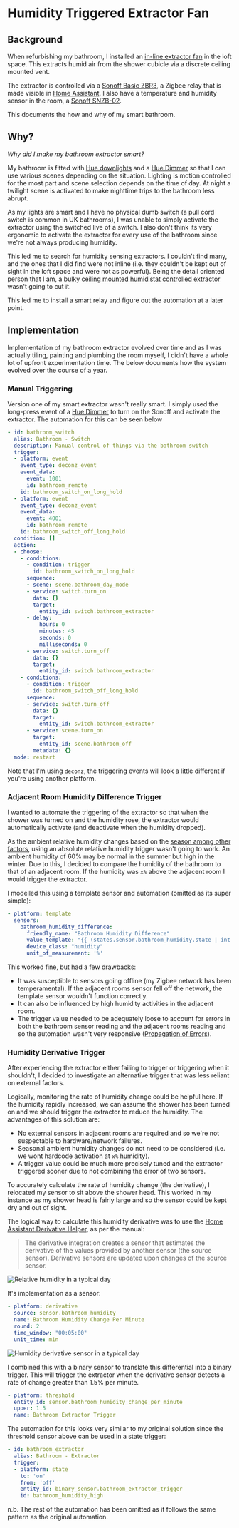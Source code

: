# Humidity Triggered Extractor Fan

## Background

When refurbishing my bathroom, I installed an [in-line extractor fan](https://www.screwfix.com/p/manrose-mf100t-100mm-axial-inline-extractor-fan-with-timer-240v/719gy) in the loft space. This extracts humid air from the shower cubicle via a discrete ceiling mounted vent.

The extractor is controlled via a [Sonoff Basic ZBR3](https://sonoff.tech/product/diy-smart-switch/basiczbr3/), a Zigbee relay that is made visible in [Home Assistant](https://www.home-assistant.io/). I also have a temperature and humidity sensor in the room, a [Sonoff SNZB-02](https://sonoff.tech/product/smart-home-security/snzb-02/).

This documents the how and why of my smart bathroom.

## Why?

*Why did I make my bathroom extractor smart?*

My bathroom is fitted with [Hue downlights](https://www.philips-hue.com/en-gb/p/hue-white-and-colour-ambiance-3-pack-gu10/8719514342767) and a [Hue Dimmer](https://www.philips-hue.com/en-gb/p/hue-dimmer-switch--latest-model-/8719514274617) so that I can use various scenes depending on the situation. Lighting is motion controlled for the most part and scene selection depends on the time of day. At night a twilight scene is activated to make nighttime trips to the bathroom less abrupt.

As my lights are smart and I have no physical dumb switch (a pull cord switch is common in UK bathrooms), I was unable to simply activate the extractor using the switched live of a switch. I also don't think its very ergonomic to activate the extractor for every use of the bathroom since we're not always producing humidity.

This led me to search for humidity sensing extractors. I couldn't find many, and the ones that I did find were not inline (i.e. they couldn't be kept out of sight in the loft space and were not as powerful). Being the detail oriented person that I am, a bulky [ceiling mounted humidistat controlled extractor](https://www.screwfix.com/p/xpelair-dx100hts-100mm-axial-bathroom-extractor-fan-with-humidistat-timer-white-220-240v/8578h) wasn't going to cut it.

This led me to install a smart relay and figure out the automation at a later point.

## Implementation

Implementation of my bathroom extractor evolved over time and as I was actually tiling, painting and plumbing the room myself, I didn't have a whole lot of upfront experimentation time. The below documents how the system evolved over the course of a year.

### Manual Triggering

Version one of my smart extractor wasn't really smart. I simply used the long-press event of a [Hue Dimmer](https://www.philips-hue.com/en-gb/p/hue-dimmer-switch--latest-model-/8719514274617) to turn on the Sonoff and activate the extractor. The automation for this can be seen below

```yaml
- id: bathroom_switch
  alias: Bathroom - Switch
  description: Manual control of things via the bathroom switch
  trigger:
  - platform: event
    event_type: deconz_event
    event_data:
      event: 1001
      id: bathroom_remote
    id: bathroom_switch_on_long_hold
  - platform: event
    event_type: deconz_event
    event_data:
      event: 4001
      id: bathroom_remote
    id: bathroom_switch_off_long_hold
  condition: []
  action:
  - choose:
    - conditions:
      - condition: trigger
        id: bathroom_switch_on_long_hold
      sequence:
      - scene: scene.bathroom_day_mode
      - service: switch.turn_on
        data: {}
        target:
          entity_id: switch.bathroom_extractor
      - delay:
          hours: 0
          minutes: 45
          seconds: 0
          milliseconds: 0
      - service: switch.turn_off
        data: {}
        target:
          entity_id: switch.bathroom_extractor
    - conditions:
      - condition: trigger
        id: bathroom_switch_off_long_hold
      sequence:
      - service: switch.turn_off
        data: {}
        target:
          entity_id: switch.bathroom_extractor
      - service: scene.turn_on
        target:
          entity_id: scene.bathroom_off
        metadata: {}
  mode: restart
```
Note that I'm using `deconz`, the triggering events will look a little different if you're using another platform.

### Adjacent Room Humidity Difference Trigger

I wanted to automate the triggering of the extractor so that when the shower was turned on and the humidity rose, the extractor would automatically activate (and deactivate when the humidity dropped).

As the ambient relative humidity changes based on the [season among other factors](https://www.metoffice.gov.uk/weather/learn-about/weather/types-of-weather/humidity), using an absolute relative humidity trigger wasn't going to work. An ambient humidity of 60% may be normal in the summer but high in the winter. Due to this, I decided to compare the humidity of the bathroom to that of an adjacent room. If the humidity was `x%` above the adjacent room I would trigger the extractor.

I modelled this using a template sensor and automation (omitted as its super simple):

```yaml
- platform: template
  sensors:
    bathroom_humidity_difference:
      friendly_name: "Bathroom Humidity Difference"
      value_template: "{{ (states.sensor.bathroom_humidity.state | int ) - (states.sensor.joshuas_bedroom_humidity.state | int)}}"
      device_class: "humidity"
      unit_of_measurement: '%'
```

This worked fine, but had a few drawbacks:

- It was susceptible to sensors going offline (my Zigbee network has been temperamental). If the adjacent rooms sensor fell off the network, the template sensor wouldn't function correctly. 
- It can also be influenced by high humidity activities in the adjacent room.
- The trigger value needed to be adequately loose to account for errors in both the bathroom sensor reading and the adjacent rooms reading and so the automation wasn't very responsive ([Propagation of Errors](https://www.geol.lsu.edu/jlorenzo/geophysics/uncertainties/Uncertaintiespart2.html#addsub)).

### Humidity Derivative Trigger

After experiencing the extractor either failing to trigger or triggering when it shouldn't, I decided to investigate an alternative trigger that was less reliant on external factors.

Logically, monitoring the rate of humidity change could be helpful here. If the humidity rapidly increased, we can assume the shower has been turned on and we should trigger the extractor to reduce the humidity. The advantages of this solution are:

- No external sensors in adjacent rooms are required and so we're not suspectable to hardware/network failures.
- Seasonal ambient humidity changes do not need to be considered (i.e. we wont hardcode activation at `x%` humidity).
- A trigger value could be much more precisely tuned and the extractor triggered sooner due to not combining the error of two sensors.

To accurately calculate the rate of humidity change (the derivative), I relocated my sensor to sit above the shower head. This worked in my instance as my shower head is fairly large and so the sensor could be kept dry and out of sight.

The logical way to calculate this humidity derivative was to use the [Home Assistant Derivative Helper](https://www.home-assistant.io/integrations/derivative/), as per the manual:
> The derivative integration creates a sensor that estimates the derivative of the values provided by another sensor (the source sensor). Derivative sensors are updated upon changes of the source sensor.

![Relative humidity in a typical day](images/humidity_over_time.png)

It's implementation as a sensor:

```yaml
- platform: derivative
  source: sensor.bathroom_humidity
  name: Bathroom Humidity Change Per Minute
  round: 2
  time_window: "00:05:00" 
  unit_time: min
```

![Humidity derivative sensor in a typical day](images/humidity_change.png)

I combined this with a binary sensor to translate this differential into a binary trigger. This will trigger the extractor when the derivative sensor detects a rate of change greater than 1.5% per minute.

```yaml
- platform: threshold
  entity_id: sensor.bathroom_humidity_change_per_minute
  upper: 1.5
  name: Bathroom Extractor Trigger
```

The automation for this looks very similar to my original solution since the threshold sensor above can be used in a state trigger:

```yaml
- id: bathroom_extractor
  alias: Bathroom - Extractor
  trigger:
  - platform: state
    to: 'on'
    from: 'off'
    entity_id: binary_sensor.bathroom_extractor_trigger
    id: bathroom_humidity_high
```

n.b. The rest of the automation has been omitted as it follows the same pattern as the original automation.
